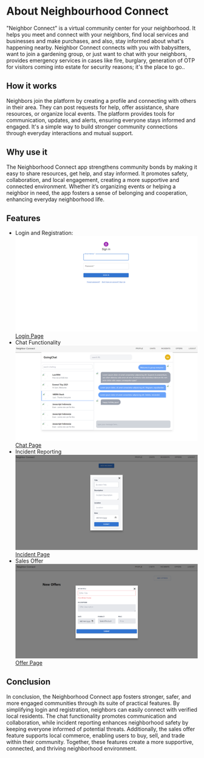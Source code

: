 # About Neighbourhood Connect
"Neighbor Connect" is a virtual community center for 
your neighborhood. It helps you meet and connect with 
your neighbors, find local services and businesses and 
make purchases, and also, stay informed about what's 
happening nearby. Neighbor Connect connects with you 
with babysitters, want to join a gardening group, or just 
want to chat with your neighbors, provides emergency 
services in cases like fire, burglary, generation of OTP 
for visitors coming into estate for security reasons; it's 
the place to go..

## How it works
Neighbors join the platform by creating a profile and connecting with others in their area. They can post requests for help, offer assistance, share resources, or organize local events. The platform provides tools for communication, updates, and alerts, ensuring everyone stays informed and engaged. It's a simple way to build stronger community connections through everyday interactions and mutual support.

## Why use it
The Neighborhood Connect app strengthens community bonds by making it easy to share resources, get help, and stay informed. It promotes safety, collaboration, and local engagement, creating a more supportive and connected environment. Whether it’s organizing events or helping a neighbor in need, the app fosters a sense of belonging and cooperation, enhancing everyday neighborhood life.

## Features
- Login and Registration:
    ![Login and Registration](./src/assets/intro-images/Login%20and%20Registration.png)
    [Login Page](https://google.com/)
- Chat Functionality
    ![Chat Functionality](./src/assets/intro-images/Chats%20Functionality.png)
    [Chat Page](https://google.com/)
- Incident Reporting
    ![Incident Reporting](./src/assets/intro-images/Incident%20Reporting.png)
    [Incident Page](https://google.com/)
- Sales Offer
    ![Sales Offer](./src/assets/intro-images/Sales%20Offer.png)
    [Offer Page](https://google.com/)

## Conclusion
In conclusion, the Neighborhood Connect app fosters stronger, safer, and more engaged communities through its suite of practical features. By simplifying login and registration, neighbors can easily connect with verified local residents. The chat functionality promotes communication and collaboration, while incident reporting enhances neighborhood safety by keeping everyone informed of potential threats. Additionally, the sales offer feature supports local commerce, enabling users to buy, sell, and trade within their community. Together, these features create a more supportive, connected, and thriving neighborhood environment.